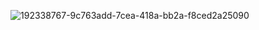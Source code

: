 ![192338767-9c763add-7cea-418a-bb2a-f8ced2a25090](https://user-images.githubusercontent.com/111113016/192347180-0329e814-45c4-42b5-9d85-1ac616008586.png)
